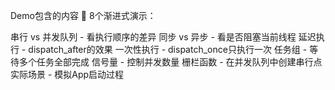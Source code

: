 Demo包含的内容
🎯 8个渐进式演示：

串行 vs 并发队列 - 看执行顺序的差异
同步 vs 异步 - 看是否阻塞当前线程
延迟执行 - dispatch_after的效果
一次性执行 - dispatch_once只执行一次
任务组 - 等待多个任务全部完成
信号量 - 控制并发数量
栅栏函数 - 在并发队列中创建串行点
实际场景 - 模拟App启动过程
